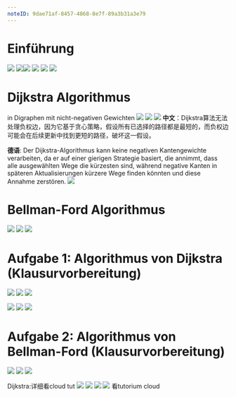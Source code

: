 ```yaml
---
noteID: 9dae71af-8457-4868-8e7f-89a3b31a3e79
---
```

# Einführung
![](attachment/10a6e2a9bbd39ff4b1c05628fd2d3029.png)
![](attachment/b6a7c9c2fb2656d513c158150a604c38.png)![](attachment/3e78211055cb8a25307c473f828a66b0.png)
![](attachment/1034e7a6747b07335f408f54b823c8d0.png)
![](attachment/fe9e6302ab2c4b6181410cb12caede4f.png)
![](attachment/1e3d58d5a788d7ac743847abcc2c24de.png)

# Dijkstra Algorithmus
in Digraphen mit nicht-negativen Gewichten
![](attachment/fc9c7f5bef1af833e5a6aacf6a9741e7.png)
![](attachment/8be330f309b0c5e4aad87ae8f1bc3af5.png)
![](attachment/9f9b4b25ba2d49c771529286a8549907.png)
**中文**：Dijkstra算法无法处理负权边，因为它基于贪心策略，假设所有已选择的路径都是最短的，而负权边可能会在后续更新中找到更短的路径，破坏这一假设。

**德语**: Der Dijkstra-Algorithmus kann keine negativen Kantengewichte verarbeiten, da er auf einer gierigen Strategie basiert, die annimmt, dass alle ausgewählten Wege die kürzesten sind, während negative Kanten in späteren Aktualisierungen kürzere Wege finden könnten und diese Annahme zerstören.
![](attachment/5d4482ce46e1f2d0103370cc18413979.png)
# Bellman-Ford Algorithmus
![](attachment/56880cf8d6115cdf14f7d083502b3823.png)
![](attachment/77227a9f1083046f52dd41ae2c7a33c0.png)
![](attachment/28eba134fb8795518d84c39ca84b9741.png)

# Aufgabe 1: Algorithmus von Dijkstra (Klausurvorbereitung)
![](attachment/3a65db959aef78a08b685230f0bec3af.png)
![](attachment/370fe8599edc4879dc75a670483547ce.png)
![](attachment/e20ac6d09af523734930d0c8133d5310.png)


![](attachment/babdadb7276e16a62cf95c71894c975c.png)
![](attachment/18518f68c31daa1ea4d1894d5f7c6271.png)
![](attachment/ecda94fe91db6328551b86b4b8048a55.png)

# Aufgabe 2: Algorithmus von Bellman-Ford (Klausurvorbereitung)
![](attachment/b1e945c43e3eeecb867b77ecf0bdb882.png)
![](attachment/2427b7115e51818ad9c94b58b1bae7f4.png)
![](attachment/890548c045fdb8173975aa57e07257f2.png)

Dijkstra:详细看cloud tut
![](attachment/ffa4577434b9ec7c11c8b731d1bdb461.png)
![](attachment/d4aab5fed5ba896b495849e8a5d30167.png)
![](attachment/935b8e05531c2834da8e7adf819ce2e8.png)
![](attachment/d36eae16c1073eef1c8c7266e5af7f35.png)
看tutorium cloud